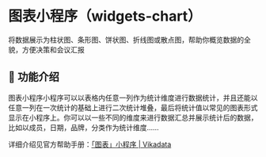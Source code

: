 # 图表小程序（widgets-chart）
将数据展示为柱状图、条形图、饼状图、折线图或散点图，帮助你概览数据的全貌，方便决策和会议汇报

## 🎨 功能介绍

图表小程序小程序可以以表格内任意一列作为统计维度进行数据统计，并且还能以任意一列在一次统计的基础上进行二次统计堆叠，最后将统计值以常见的图表形式显示在小程序上。你可以以一些不同的维度来进行数据汇总并展示统计后的数据，比如以成员，日期，品牌，分类作为统计维度……

详细介绍见官方帮助手册：[「图表」小程序 | Vikadata](https://vika.cn/developers/widget/introduction)